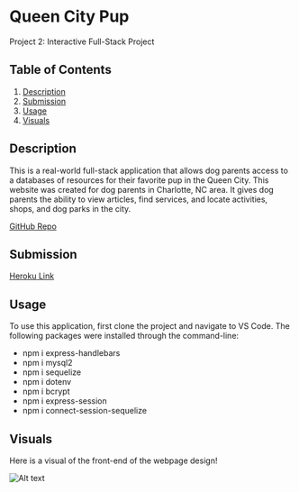 # Queen City Pup

Project 2: Interactive Full-Stack Project

## Table of Contents
1. [Description](#description)
2. [Submission](#submission)
3. [Usage](#usage)
4. [Visuals](#visuals)

## Description
This is a real-world full-stack application that allows dog parents access to a databases of resources for their favorite pup in the Queen City. This website was created for dog parents in Charlotte, NC area. It gives dog parents the ability to view articles, find services, and locate activities, shops, and dog parks in the city. 

[GitHub Repo](https://github.com/tedtalktimmy/queen-city-pup)

## Submission

[Heroku Link]()
## Usage
To use this application, first clone the project and navigate to VS Code. The following packages were installed through the command-line:
- npm i express-handlebars
- npm i mysql2
- npm i sequelize
- npm i dotenv
- npm i bcrypt
- npm i express-session
- npm i connect-session-sequelize

## Visuals
Here is a visual of the front-end of the webpage design!

![Alt text]()